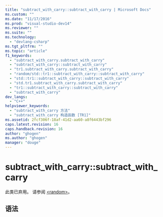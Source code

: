 ```yaml
---
title: "subtract_with_carry::subtract_with_carry | Microsoft Docs"
ms.custom: ""
ms.date: "11/17/2016"
ms.prod: "visual-studio-dev14"
ms.reviewer: ""
ms.suite: ""
ms.technology: 
  - "devlang-csharp"
ms.tgt_pltfrm: ""
ms.topic: "article"
f1_keywords: 
  - "subtract_with_carry.subtract_with_carry"
  - "subtract_with_carry::subtract_with_carry"
  - "tr1.subtract_with_carry.subtract_with_carry"
  - "random/std::tr1::subtract_with_carry::subtract_with_carry"
  - "std::tr1::subtract_with_carry::subtract_with_carry"
  - "std.tr1.subtract_with_carry.subtract_with_carry"
  - "tr1::subtract_with_carry::subtract_with_carry"
  - "subtract_with_carry"
dev_langs: 
  - "C++"
helpviewer_keywords: 
  - "subtract_with_carry 方法"
  - "subtract_with_carry 构造函数 [TR1]"
ms.assetid: 2fcf306f-18af-41d2-aa60-a8f6443bf296
caps.latest.revision: 16
caps.handback.revision: 16
author: "ghogen"
ms.author: "ghogen"
manager: "douge"
---
```

# subtract_with_carry::subtract_with_carry
此类已弃用。 请参阅 [\<random\>](../Topic/%3Crandom%3E.md)。  
  
## 语法